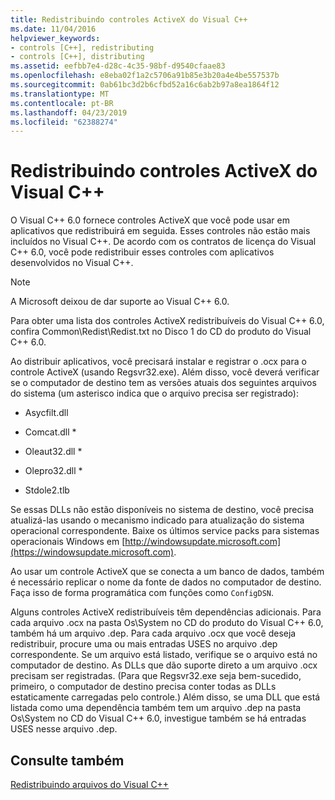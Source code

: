 ```yaml
---
title: Redistribuindo controles ActiveX do Visual C++
ms.date: 11/04/2016
helpviewer_keywords:
- controls [C++], redistributing
- controls [C++], distributing
ms.assetid: eefbb7e4-d28c-4c35-98bf-d9540cfaae83
ms.openlocfilehash: e8eba02f1a2c5706a91b85e3b20a4e4be557537b
ms.sourcegitcommit: 0ab61bc3d2b6cfbd52a16c6ab2b97a8ea1864f12
ms.translationtype: MT
ms.contentlocale: pt-BR
ms.lasthandoff: 04/23/2019
ms.locfileid: "62388274"
---
```

# <a name="redistributing-visual-c-activex-controls"></a>Redistribuindo controles ActiveX do Visual C++

O Visual C++ 6.0 fornece controles ActiveX que você pode usar em aplicativos que redistribuirá em seguida. Esses controles não estão mais incluídos no Visual C++. De acordo com os contratos de licença do Visual C++ 6.0, você pode redistribuir esses controles com aplicativos desenvolvidos no Visual C++.

> [!NOTE]
>  A Microsoft deixou de dar suporte ao Visual C++ 6.0.

Para obter uma lista dos controles ActiveX redistribuíveis do Visual C++ 6.0, confira Common\Redist\Redist.txt no Disco 1 do CD do produto do Visual C++ 6.0.

Ao distribuir aplicativos, você precisará instalar e registrar o .ocx para o controle ActiveX (usando Regsvr32.exe). Além disso, você deverá verificar se o computador de destino tem as versões atuais dos seguintes arquivos do sistema (um asterisco indica que o arquivo precisa ser registrado):

- Asycfilt.dll

- Comcat.dll \*

- Oleaut32.dll \*

- Olepro32.dll \*

- Stdole2.tlb

Se essas DLLs não estão disponíveis no sistema de destino, você precisa atualizá-las usando o mecanismo indicado para atualização do sistema operacional correspondente. Baixe os últimos service packs para sistemas operacionais Windows em [http://windowsupdate.microsoft.com](https://windowsupdate.microsoft.com).

Ao usar um controle ActiveX que se conecta a um banco de dados, também é necessário replicar o nome da fonte de dados no computador de destino. Faça isso de forma programática com funções como `ConfigDSN`.

Alguns controles ActiveX redistribuíveis têm dependências adicionais. Para cada arquivo .ocx na pasta Os\System no CD do produto do Visual C++ 6.0, também há um arquivo .dep. Para cada arquivo .ocx que você deseja redistribuir, procure uma ou mais entradas USES no arquivo .dep correspondente. Se um arquivo está listado, verifique se o arquivo está no computador de destino. As DLLs que dão suporte direto a um arquivo .ocx precisam ser registradas. (Para que Regsvr32.exe seja bem-sucedido, primeiro, o computador de destino precisa conter todas as DLLs estaticamente carregadas pelo controle.) Além disso, se uma DLL que está listada como uma dependência também tem um arquivo .dep na pasta Os\System no CD do Visual C++ 6.0, investigue também se há entradas USES nesse arquivo .dep.

## <a name="see-also"></a>Consulte também

[Redistribuindo arquivos do Visual C++](redistributing-visual-cpp-files.md)
